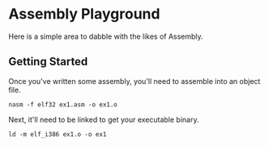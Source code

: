 # Assembly Playground

Here is a simple area to dabble with the likes of Assembly.

## Getting Started

Once you've written some assembly, you'll need to assemble into an object file.

`nasm -f elf32 ex1.asm -o ex1.o`

Next, it'll need to be linked to get your executable binary.

`ld -m elf_i386 ex1.o -o ex1`
